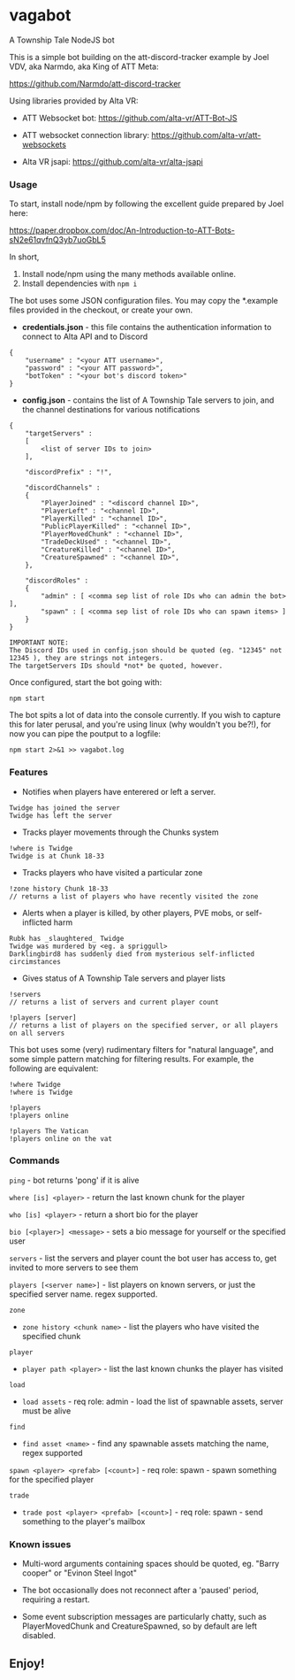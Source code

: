 # vagabot
A Township Tale NodeJS bot

This is a simple bot building on the att-discord-tracker example by Joel VDV, aka Narmdo, aka King of ATT Meta:

https://github.com/Narmdo/att-discord-tracker

Using libraries provided by Alta VR:

- ATT Websocket bot: https://github.com/alta-vr/ATT-Bot-JS

- ATT websocket connection library: https://github.com/alta-vr/att-websockets

- Alta VR jsapi: https://github.com/alta-vr/alta-jsapi


### Usage

To start, install node/npm by following the excellent guide prepared by Joel here:

https://paper.dropbox.com/doc/An-Introduction-to-ATT-Bots-sN2e61qvfnQ3yb7uoGbL5

In short,
1. Install node/npm using the many methods available online.
2. Install dependencies with `npm i`


The bot uses some JSON configuration files.  You may copy the *.example files provided in the checkout, or create your own.

- **credentials.json** - this file contains the authentication information to connect to Alta API and to Discord
```
{
    "username" : "<your ATT username>",
    "password" : "<your ATT password>",
    "botToken" : "<your bot's discord token>"
}
```

- **config.json** - contains the list of A Township Tale servers to join, and the channel destinations for various notifications
```
{
    "targetServers" :
    [
        <list of server IDs to join>
    ],

    "discordPrefix" : "!",

    "discordChannels" :
    {
        "PlayerJoined" : "<discord channel ID>",
        "PlayerLeft" : "<channel ID>",
        "PlayerKilled" : "<channel ID>",
        "PublicPlayerKilled" : "<channel ID>",
        "PlayerMovedChunk" : "<channel ID>",
        "TradeDeckUsed" : "<channel ID>",
        "CreatureKilled" : "<channel ID>",
        "CreatureSpawned" : "<channel ID>",
    },

    "discordRoles" :
    {
        "admin" : [ <comma sep list of role IDs who can admin the bot> ],
        "spawn" : [ <comma sep list of role IDs who can spawn items> ]
    }
}
```
``` 
IMPORTANT NOTE: 
The Discord IDs used in config.json should be quoted (eg. "12345" not 12345 ), they are strings not integers.
The targetServers IDs should *not* be quoted, however.
```

Once configured, start the bot going with:

`npm start`


The bot spits a lot of data into the console currently.  If you wish to capture this for later perusal, and you're using linux (why wouldn't you be?!), for now you can pipe the poutput to a logfile:

`npm start 2>&1 >> vagabot.log`


### Features
- Notifies when players have enterered or left a server.
```
Twidge has joined the server
Twidge has left the server
```

- Tracks player movements through the Chunks system
```
!where is Twidge
Twidge is at Chunk 18-33
```

- Tracks players who have visited a particular zone
```
!zone history Chunk 18-33
// returns a list of players who have recently visited the zone
```

- Alerts when a player is killed, by other players, PVE mobs, or self-inflicted harm
```
Rubk has _slaughtered_ Twidge
Twidge was murdered by <eg. a spriggull>
Darklingbird8 has suddenly died from mysterious self-inflicted circimstances
```

- Gives status of A Township Tale servers and player lists
```
!servers
// returns a list of servers and current player count

!players [server]
// returns a list of players on the specified server, or all players on all servers
```

This bot uses some (very) rudimentary filters for "natural language", and some simple pattern matching for filtering results.
For example, the following are equivalent:
```
!where Twidge
!where is Twidge

!players
!players online

!players The Vatican
!players online on the vat
```

### Commands

`ping` - bot returns 'pong' if it is alive

`where [is] <player>` - return the last known chunk for the player

`who [is] <player>` - return a short bio for the player

`bio [<player>] <message>` - sets a bio message for yourself or the specified user

`servers` - list the servers and player count the bot user has access to, get invited to more servers to see them

`players [<server name>]` - list players on known servers, or just the specified server name.  regex supported.

`zone`
- `zone history <chunk name>` - list the players who have visited the specified chunk

`player`
- `player path <player>` - list the last known chunks the player has visited

`load`
- `load assets` - req role: admin - load the list of spawnable assets, server must be alive

`find`
- `find asset <name>` - find any spawnable assets matching the name, regex supported

`spawn <player> <prefab> [<count>]` - req role: spawn - spawn something for the specified player

`trade`
- `trade post <player> <prefab> [<count>]` - req role: spawn - send something to the player's mailbox


### Known issues

- Multi-word arguments containing spaces should be quoted, eg. "Barry cooper" or "Evinon Steel Ingot"

- The bot occasionally does not reconnect after a 'paused' period, requiring a restart.

- Some event subscription messages are particularly chatty, such as PlayerMovedChunk and CreatureSpawned, so by default are left disabled.

## Enjoy!

